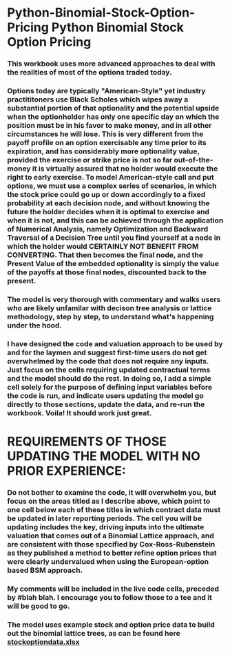 # Python-Binomial-Stock-Option-Pricing Python Binomial Stock Option Pricing

### This workbook uses more advanced approaches to deal with the realities of most of the options traded today.
### Options today are typically "American-Style" yet industry practititoners use Black Scholes which wipes away a substantial portion of that optionality and the potential upside when the optionholder has only one specific day on which the position must be in his favor to make money, and in all other circumstances he will lose. This is very different from the payoff profile on an option exercisable any time **prior to** its expiration, and has considerably more optionality value, provided the exercise or strike price is not so far out-of-the-money it is virtually assured that no holder would execute the right to early exercise. To model American-style call and put options, we must use a complex series of scenarios, in which the stock price could go up or down accordingly to a fixed probability at each decision node, and without knowing the future the holder decides when it is optimal to exercise and when it is not, and this can be achieved through the application of Numerical Analysis, namely Optimization and Backward Traversal of a Decision Tree until you find yourself at a node in which the holder would CERTAINLY NOT BENEFIT FROM CONVERTING. That then becomes the final node, and the Present Value of the embedded optionality is simply the value of the payoffs at those final nodes, discounted back to the present.

### The model is very thorough with commentary and walks users who are likely unfamilar with decison tree analysis or lattice methodology, step by step, to understand what's happening under the hood. 

### I have designed the code and valuation approach to be used by and for the laymen and suggest first-time users do not get overwhelmed by the code that does not require any inputs. **Just focus on the cells requiring updated contractual terms and the model should do the rest.** In doing so, I add a simple cell **solely for the purpose of defining input variables before the code is run,** and indicate users updating the model go directly to those sections, update the data, and re-run the workbook. Voila! It should work just great.

# REQUIREMENTS OF THOSE UPDATING THE MODEL WITH NO PRIOR EXPERIENCE:
### Do not bother to examine the code, it will overwhelm you, but focus on the areas titled as I describe above, which point to one cell below each of these titles in which contract data must be updated in later reporting periods. The cell you will be updating includes the key, driving inputs into the ultimate valuation that comes out of a Binomial Lattice approach, and are consistent with those specified by Cox-Ross-Rubenstein as they published a method to better refine option prices that were clearly undervalued when using the European-option based BSM approach.

### My comments will be included in the live code cells, preceded by #blah blah. I encourage you to follow those to a tee and it will be good to go.

### The model uses example stock and option price data to build out the binomial lattice trees, as can be found here [stockoptiondata.xlsx](https://github.com/EmmaMuhleman1/Python-Binomial-Stock-Option-Pricing/files/11413099/stockoptiondata.xlsx)
